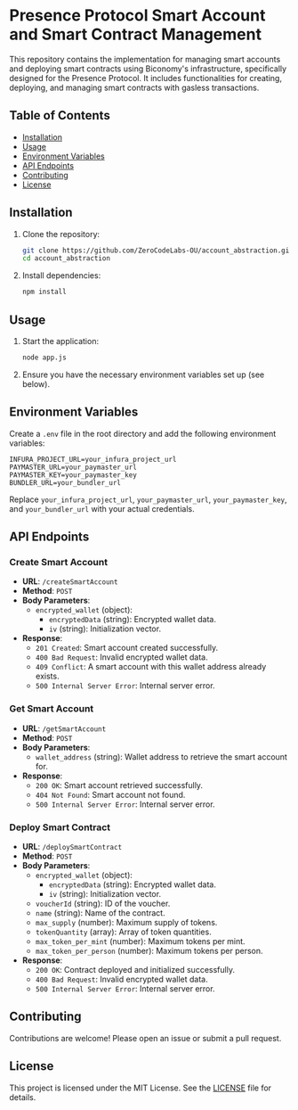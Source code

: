 
# Presence Protocol Smart Account and Smart Contract Management

This repository contains the implementation for managing smart accounts and deploying smart contracts using Biconomy's infrastructure, specifically designed for the Presence Protocol. It includes functionalities for creating, deploying, and managing smart contracts with gasless transactions.

## Table of Contents
- [Installation](#installation)
- [Usage](#usage)
- [Environment Variables](#environment-variables)
- [API Endpoints](#api-endpoints)
- [Contributing](#contributing)
- [License](#license)

## Installation

1. Clone the repository:

   ```bash
   git clone https://github.com/ZeroCodeLabs-OU/account_abstraction.git
   cd account_abstraction
   ```

2. Install dependencies:

   ```bash
   npm install
   ```

## Usage

1. Start the application:

   ```bash
   node app.js
   ```

2. Ensure you have the necessary environment variables set up (see below).

## Environment Variables

Create a `.env` file in the root directory and add the following environment variables:

```
INFURA_PROJECT_URL=your_infura_project_url
PAYMASTER_URL=your_paymaster_url
PAYMASTER_KEY=your_paymaster_key
BUNDLER_URL=your_bundler_url
```

Replace `your_infura_project_url`, `your_paymaster_url`, `your_paymaster_key`, and `your_bundler_url` with your actual credentials.

## API Endpoints

### Create Smart Account

- **URL**: `/createSmartAccount`
- **Method**: `POST`
- **Body Parameters**:
  - `encrypted_wallet` (object):
    - `encryptedData` (string): Encrypted wallet data.
    - `iv` (string): Initialization vector.
- **Response**: 
  - `201 Created`: Smart account created successfully.
  - `400 Bad Request`: Invalid encrypted wallet data.
  - `409 Conflict`: A smart account with this wallet address already exists.
  - `500 Internal Server Error`: Internal server error.

### Get Smart Account

- **URL**: `/getSmartAccount`
- **Method**: `POST`
- **Body Parameters**:
  - `wallet_address` (string): Wallet address to retrieve the smart account for.
- **Response**:
  - `200 OK`: Smart account retrieved successfully.
  - `404 Not Found`: Smart account not found.
  - `500 Internal Server Error`: Internal server error.

### Deploy Smart Contract

- **URL**: `/deploySmartContract`
- **Method**: `POST`
- **Body Parameters**:
  - `encrypted_wallet` (object):
    - `encryptedData` (string): Encrypted wallet data.
    - `iv` (string): Initialization vector.
  - `voucherId` (string): ID of the voucher.
  - `name` (string): Name of the contract.
  - `max_supply` (number): Maximum supply of tokens.
  - `tokenQuantity` (array): Array of token quantities.
  - `max_token_per_mint` (number): Maximum tokens per mint.
  - `max_token_per_person` (number): Maximum tokens per person.
- **Response**:
  - `200 OK`: Contract deployed and initialized successfully.
  - `400 Bad Request`: Invalid encrypted wallet data.
  - `500 Internal Server Error`: Internal server error.

## Contributing

Contributions are welcome! Please open an issue or submit a pull request.

## License

This project is licensed under the MIT License. See the [LICENSE](LICENSE) file for details.
